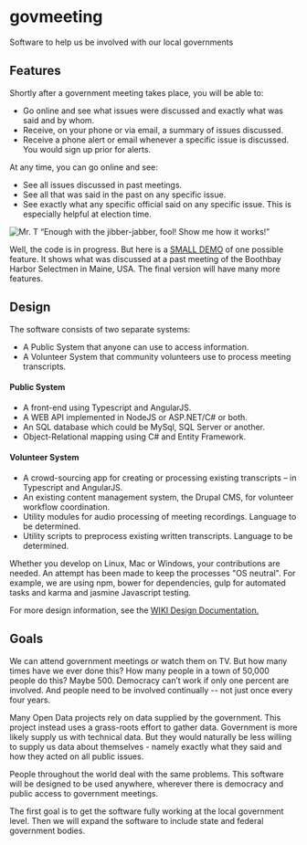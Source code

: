# govmeeting
Software to help us be involved with our local governments

## Features

Shortly after a government meeting takes place, you will be able to:
* Go online and see what issues were discussed and exactly what was said and by whom.
* Receive, on your phone or via email, a summary of issues discussed. 
* Receive a phone alert or email whenever a specific issue is discussed. You would sign up prior for alerts.

At any time, you can go online and see:
* See all issues discussed in past meetings.
* See all that was said in the past on any specific issue.
* See exactly what any specific official said on any specific issue. This is especially helpful at election time.

![Mr. T](http://govmeeting.org/attachments/download/4/mr-t-mrt-36834265-320-254-24kb.png)
“Enough with the jibber-jabber, fool!
Show me how it works!”

Well, the code is in progress. But here is a [SMALL DEMO](http://demo.govmeeting.org) of one possible feature.  It shows what was discussed at a past meeting of the Boothbay Harbor Selectmen in Maine, USA. The final version will have many more features.

## Design

The software consists of two separate systems:

* A Public System that anyone can use to access information.
* A Volunteer System that community volunteers use to process meeting transcripts.

#### Public System
* A front-end using Typescript and AngularJS.
* A WEB API implemented in NodeJS or ASP.NET/C# or both.
* An SQL database which could be MySql, SQL Server or another. 
* Object-Relational mapping using C# and Entity Framework.

#### Volunteer System
* A crowd-sourcing app for creating or processing existing transcripts – in Typescript and AngularJS.
* An existing content management system, the Drupal CMS, for volunteer workflow coordination.
* Utility modules for audio processing of meeting recordings. Language to be determined.
* Utility scripts to preprocess existing written transcripts.  Language to be determined.

Whether you develop on Linux, Mac or Windows, your contributions are needed. An attempt has been made to keep the processes "OS neutral". For example, we are using npm, bower for dependencies, gulp for automated tasks and karma and jasmine Javascript testing.

For more design information, see the [WIKI Design Documentation.](https://github.com/govmeeting/govmeeting/wiki/Design-Documentation)

## Goals

We can attend government meetings or watch them on TV. But how many times have we ever done this? How many people in a town of 50,000 people do this? Maybe 500. Democracy can’t work if only one percent are involved. And people need to be involved continually -- not just once every four years.

Many Open Data projects rely on data supplied by the government. This project instead uses a grass-roots effort to gather data. Government is more likely supply us with technical data. But they would naturally be less willing to supply us data about themselves  - namely exactly what they said and how they acted on all public issues.

People throughout the world deal with the same problems. This software will be designed to be used anywhere, wherever there is democracy and public access to government meetings.

The first goal is to get the software fully working at the local government level. Then we will expand the software to include state and federal government bodies.


